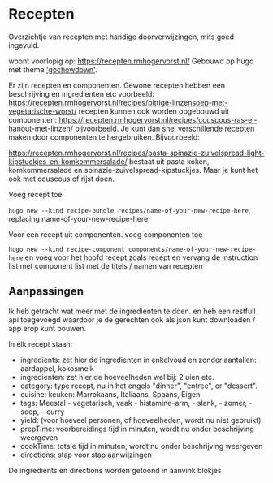 # Recepten

Overzichtje van recepten met handige doorverwijzingen,
mits goed ingevuld. 

woont voorlopig op: <https://recepten.rmhogervorst.nl/>
Gebouwd op hugo met theme ['gochowdown'](https://github.com/seanlane/gochowdown).

Er zijn recepten en componenten. Gewone recepten hebben een beschrijving en ingredienten etc
voorbeeld: <https://recepten.rmhogervorst.nl/recipes/pittige-linzensoep-met-vegetarische-worst/> 
recepten kunnen ook worden opgebouwd uit componenten: <https://recepten.rmhogervorst.nl/recipes/couscous-ras-el-hanout-met-linzen/> bijvoorbeeld.
Je kunt dan snel verschillende recepten maken door componenten te hergebruiken. Bijvoorbeeld:

<https://recepten.rmhogervorst.nl/recipes/pasta-spinazie-zuivelspread-light-kipstuckjes-en-komkommersalade/> 
bestaat uit pasta koken, komkommersalade en spinazie-zuivelspread-kipstuckjes. 
Maar je kunt het ook met couscous of rijst doen.  

Voeg recept toe

`hugo new --kind recipe-bundle recipes/name-of-your-new-recipe-here`, replacing name-of-your-new-recipe-here

Voor een recept uit componenten. voeg componenten toe

`hugo new --kind recipe-component components/name-of-your-new-recipe-here`
en voeg voor het hoofd recept zoals recept en vervang de instruction list met component list
met de titels / namen van recepten

## Aanpassingen
Ik heb getracht wat meer met de ingredienten te doen. en heb een restfull api toegevoegd waardoor je de gerechten ook als json kunt downloaden / app erop kunt bouwen.

In elk recept staan:
- ingredients: zet hier de ingredienten in enkelvoud en zonder aantallen: aardappel, kokosmelk
- ingredienten: zet hier de hoeveelheden wel bij: 2 uien etc.
- category: type recept, nu in het engels "dinner", "entree", or "dessert".
- cuisine: keuken: Marrokaans, Italiaans, Spaans, Eigen
- tags: Meestal  - vegetarisch, vaak - histamine-arm, - slank, - zomer, - soep, - curry
- yield: (voor hoeveel personen, of hoeveelheden, wordt nu niet gebruikt)
- prepTime: voorbereidings tijd in minuten, wordt nu onder beschrijving weergeven
- cookTime: totale tijd in minuten, wordt nu onder beschrijving weergeven
- directions: stap voor stap aanwijzingen 

De ingredients en directions worden getoond in aanvink blokjes